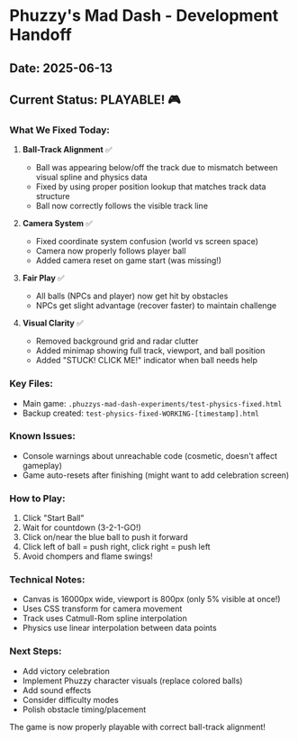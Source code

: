 # Phuzzy's Mad Dash - Development Handoff
## Date: 2025-06-13

## Current Status: PLAYABLE! 🎮

### What We Fixed Today:
1. **Ball-Track Alignment** ✅
   - Ball was appearing below/off the track due to mismatch between visual spline and physics data
   - Fixed by using proper position lookup that matches track data structure
   - Ball now correctly follows the visible track line

2. **Camera System** ✅
   - Fixed coordinate system confusion (world vs screen space)
   - Camera now properly follows player ball
   - Added camera reset on game start (was missing!)

3. **Fair Play** ✅
   - All balls (NPCs and player) now get hit by obstacles
   - NPCs get slight advantage (recover faster) to maintain challenge

4. **Visual Clarity** ✅
   - Removed background grid and radar clutter
   - Added minimap showing full track, viewport, and ball position
   - Added "STUCK! CLICK ME!" indicator when ball needs help

### Key Files:
- Main game: `.phuzzys-mad-dash-experiments/test-physics-fixed.html`
- Backup created: `test-physics-fixed-WORKING-[timestamp].html`

### Known Issues:
- Console warnings about unreachable code (cosmetic, doesn't affect gameplay)
- Game auto-resets after finishing (might want to add celebration screen)

### How to Play:
1. Click "Start Ball"
2. Wait for countdown (3-2-1-GO!)
3. Click on/near the blue ball to push it forward
4. Click left of ball = push right, click right = push left
5. Avoid chompers and flame swings!

### Technical Notes:
- Canvas is 16000px wide, viewport is 800px (only 5% visible at once!)
- Uses CSS transform for camera movement
- Track uses Catmull-Rom spline interpolation
- Physics use linear interpolation between data points

### Next Steps:
- Add victory celebration
- Implement Phuzzy character visuals (replace colored balls)
- Add sound effects
- Consider difficulty modes
- Polish obstacle timing/placement

The game is now properly playable with correct ball-track alignment!